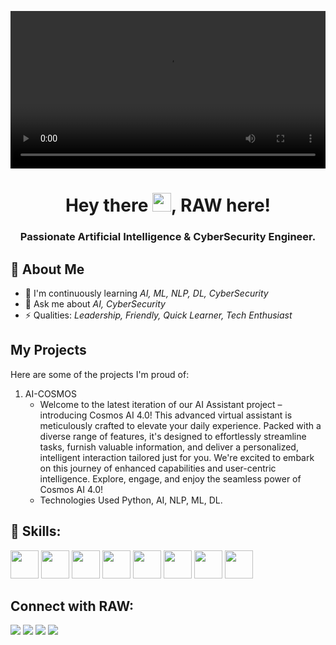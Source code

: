 <a href="#"><video width="100%" height="auto" src="https://github.com/RAW-si18/RAW-si18/blob/main/raw_glitch.mp4" height="175px"/></a>

<h1 align="center">Hey there <img src="https://github.com/RAW-si18/RAW-si18/blob/main/star.gif" width="30px" height="30px" />, RAW here!
<h3 align="center">Passionate Artificial Intelligence & CyberSecurity Engineer.</h3>

 ## 👋 About Me

- 🌱 I'm continuously learning *AI, ML, NLP, DL, CyberSecurity*
- 💬 Ask me about *AI, CyberSecurity*
- ⚡ Qualities: *Leadership, Friendly, Quick Learner, Tech Enthusiast*

## My Projects

Here are some of the projects I'm proud of:

1. AI-COSMOS
   - Welcome to the latest iteration of our AI Assistant project – introducing Cosmos AI 4.0! This advanced virtual assistant is meticulously crafted to elevate your daily experience. Packed with a diverse range of features, it's designed to effortlessly streamline tasks, furnish valuable information, and deliver a personalized, intelligent interaction tailored just for you. We're excited to embark on this journey of enhanced capabilities and user-centric intelligence. Explore, engage, and enjoy the seamless power of Cosmos AI 4.0!
   - Technologies Used Python, AI, NLP, ML, DL.

## 🚀 Skills:

<p align="left"> 
   <img src="https://github.com/RAW-si18/RAW-si18/blob/main/python.png" width=45 height=45></img>
   <img src="https://github.com/RAW-si18/RAW-si18/blob/main/c%2B%2B.png" width=45 height=45></img>
   <img src="https://github.com/RAW-si18/RAW-si18/blob/main/c.png" width=45 height=45></img>
   <img src="https://github.com/RAW-si18/RAW-si18/blob/main/android_studio.png" width=45 height=45></img>
   <img src="https://github.com/RAW-si18/RAW-si18/blob/main/java.png" width=45 height=45></img>
   <img src="https://github.com/RAW-si18/RAW-si18/blob/main/mysql.png" width=45 height=45></img>
   <img src="https://github.com/RAW-si18/RAW-si18/blob/main/canva.webp" width=45 height=45></img>
   <img src="https://github.com/RAW-si18/RAW-si18/blob/main/autocad.png" width=45 height=45></img>
</p>

## Connect with RAW:
<p align="left">

<a href = "https://www.instagram.com/raw_si18?igsh=Y3NwaWxwM2JkY215"><img src="https://github.com/RAW-si18/RAW-si18/blob/main/insta.webp"/></a>
<a href = "http://www.linkedin.com/in/ryanmadhuwala"><img src="https://github.com/RAW-si18/RAW-si18/blob/main/linkedIn.png"/></a>
<a href = "https://twitter.com/RAWsi_18"><img src="https://github.com/RAW-si18/RAW-si18/blob/main/x.png"/></a>
<a href = "mailto:intelligencecosmos@gmail.com"><img src="https://github.com/RAW-si18/RAW-si18/blob/main/gmail.png"/></a>

</p>
